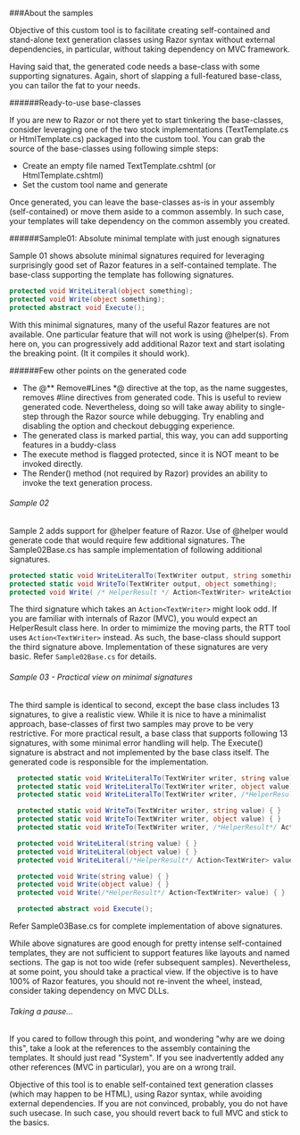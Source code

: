 ###About the samples

Objective of this custom tool is to facilitate creating self-contained and stand-alone text generation classes using Razor syntax without external dependencies, in particular, without taking dependency on MVC framework.

Having said that, the generated code needs a base-class with some supporting signatures. Again, short of slapping a full-featured base-class, you can tailor the fat to your needs. 

######Ready-to-use base-classes

If you are new to Razor or not there yet to start tinkering the base-classes, consider leveraging one of the two stock implementations (TextTemplate.cs or HtmlTemplate.cs) packaged into the custom tool. You can grab the source of the base-classes using following simple steps:
+ Create an empty file named TextTemplate.cshtml (or HtmlTemplate.cshtml)
+ Set the custom tool name and generate

Once generated, you can leave the base-classes as-is in your assembly (self-contained) or move them aside to a common assembly. In such case, your templates will take dependency on the common assembly you created. 

######Sample01: Absolute minimal template with just enough signatures

Sample 01 shows absolute minimal signatures required for leveraging surprisingly good set of Razor features in a self-contained template. The base-class supporting the template has following signatures.

```cs
protected void WriteLiteral(object something);
protected void Write(object something);
protected abstract void Execute();
```

With this minimal signatures, many of the useful Razor features are not available. One particular feature that will not work is using @helper(s). From here on, you can progressively add additional Razor text and start isolating the breaking point. (It it compiles it should work).

######Few other points on the generated code

+ The @** Remove#Lines *@ directive at the top, as the name suggestes, removes #line directives from generated code. This is useful to review generated code. Nevertheless, doing so will take away ability to single-step through the Razor source while debugging. Try enabling and disabling the option and checkout debugging experience.
+ The generated class is marked  partial, this way, you can add supporting features in a buddy-class
+ The execute method is flagged protected, since it is NOT meant to be invoked directly.
+ The Render() method (not required by Razor) provides an ability to invoke the text generation process.

###### Sample 02

Sample 2 adds support for @helper feature of Razor. Use of @helper would generate code that would require few additional signatures. The Sample02Base.cs has sample implementation of following additional signatures.

```cs
protected static void WriteLiteralTo(TextWriter output, string something);
protected static void WriteTo(TextWriter output, object something);
protected void Write( /* HelperResult */ Action<TextWriter> writeAction)
```

The third signature which takes an `Action<TextWriter>` might look odd. If you are familiar with internals of Razor (MVC), you would expect an HelperResult class here. In order to mimimize the moving parts, the RTT tool uses `Action<TextWriter>` instead. As such, the base-class should support the third signature above. Implementation of these signatures are very basic. Refer `Sample02Base.cs` for details.

###### Sample 03 - Practical view on minimal signatures

The third sample is identical to second, except the base class includes 13 signatures, to give a realistic view. While it is nice to have a minimalist approach, base-classes of first two  samples may prove to be very restrictive. For more practical result, a base class that supports following 13 signatures, with some minimal error handling will help. The Execute() signature is abstract and not implemented by the base class itself. The generated code is responsible for the implementation. 

```cs
  protected static void WriteLiteralTo(TextWriter writer, string value) {}
  protected static void WriteLiteralTo(TextWriter writer, object value) {}
  protected static void WriteLiteralTo(TextWriter writer, /*HelperResult*/ Action<TextWriter> value) { }

  protected static void WriteTo(TextWriter writer, string value) { }
  protected static void WriteTo(TextWriter writer, object value) { }
  protected static void WriteTo(TextWriter writer, /*HelperResult*/ Action<TextWriter> value) { }

  protected void WriteLiteral(string value) { }
  protected void WriteLiteral(object value) { }
  protected void WriteLiteral(/*HelperResult*/ Action<TextWriter> value) { }

  protected void Write(string value) { }
  protected void Write(object value) { }
  protected void Write(/*HelperResult*/ Action<TextWriter> value) { }

  protected abstract void Execute();
```

Refer Sample03Base.cs for complete implementation of above signatures. 

While above signatures are good enough for pretty intense self-contained templates, they are not sufficient to support features like layouts and named sections. The gap is not too wide (refer subsequent samples). Nevertheless, at some point, you should take a practical view. If the objective is to have 100% of Razor features, you should not re-invent the wheel, instead, consider taking dependency on MVC DLLs.

###### Taking a pause...

If you cared to follow through this point, and wondering "why are we doing this", take a look at the references to the assembly containing the templates. It should just read "System". If you see inadvertently added any other references (MVC in particular), you are on a wrong trail.

Objective of this tool is to enable self-contained text generation classes (which may happen to be HTML), using Razor syntax, while avoiding external dependencies. If you are not convinced, probably, you do not have such usecase. In such case, you should revert back to full MVC and stick to the basics.











